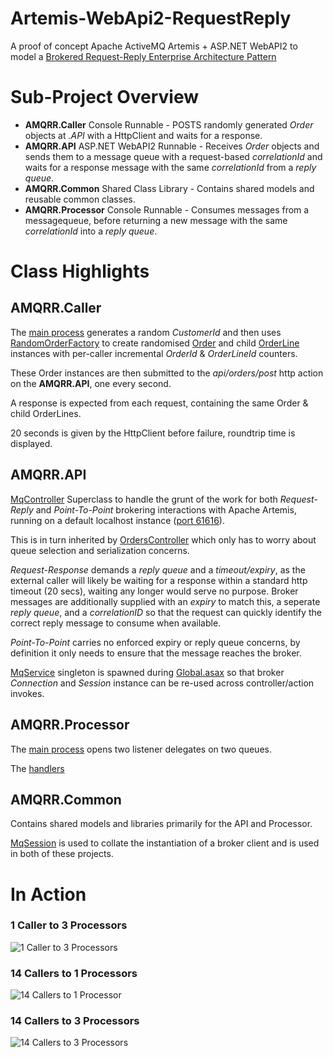 # Artemis-WebApi2-RequestReply
A proof of concept Apache ActiveMQ Artemis + ASP.NET WebAPI2 to model a 
[Brokered Request-Reply Enterprise Architecture Pattern](https://www.enterpriseintegrationpatterns.com/patterns/messaging/RequestReply.html)

# Sub-Project Overview

* **AMQRR.Caller** Console Runnable - POSTS randomly generated *Order* objects at *.API* with a HttpClient and waits for a response.
* **AMQRR.API** ASP.NET WebAPI2 Runnable -	Receives *Order* objects and sends them to a message queue with a request-based *correlationId* and waits for a response message with the same *correlationId* from a *reply queue*.
* **AMQRR.Common** Shared Class Library - Contains shared models and reusable common classes.
* **AMQRR.Processor** Console Runnable - Consumes messages from a messagequeue, before returning a new message with the same *correlationId* into a *reply queue*.

# Class Highlights

## AMQRR.Caller

The [main process](https://github.com/dbl4ck/Artemis-WebApi2-RequestReply/blob/master/AMQRR.Caller/Program.cs) generates a random *CustomerId* and then uses [RandomOrderFactory](https://github.com/dbl4ck/Artemis-WebApi2-RequestReply/blob/master/AMQRR.Common/Factories/RandomOrderFactory.cs) to create randomised [Order](https://github.com/dbl4ck/Artemis-WebApi2-RequestReply/blob/master/AMQRR.Common/Models/Order.cs) and child [OrderLine](https://github.com/dbl4ck/Artemis-WebApi2-RequestReply/blob/master/AMQRR.Common/Models/OrderLine.cs) instances with per-caller incremental *OrderId* & *OrderLineId* counters.

These Order instances are then submitted to the *api/orders/post* http action on the **AMQRR.API**, one every second.

A response is expected from each request, containing the same Order & child OrderLines. 

20 seconds is given by the HttpClient before failure, roundtrip time is displayed.

## AMQRR.API

[MqController](https://github.com/dbl4ck/Artemis-WebApi2-RequestReply/blob/master/AMQRR.API/Base/MqController.cs) Superclass to handle the grunt of the work for both *Request-Reply* and *Point-To-Point* brokering interactions with Apache Artemis, running on a default localhost instance ([port 61616](https://github.com/dbl4ck/Artemis-WebApi2-RequestReply/blob/master/AMQRR.Common/Configuration/Url.cs)).

This is in turn inherited by [OrdersController](https://github.com/dbl4ck/Artemis-WebApi2-RequestReply/blob/master/AMQRR.API/Controllers/OrdersController.cs) which only has to worry about queue selection and serialization concerns.

*Request-Response* demands a *reply queue* and a *timeout/expiry*, as the external caller will likely be waiting for a response within a standard http timeout (20 secs), waiting any longer would serve no purpose. Broker messages are additionally supplied with an *expiry* to match this, a seperate *reply queue*, and a *correlationID* so that the request can quickly identify the correct reply message to consume when available.

*Point-To-Point* carries no enforced expiry or reply queue concerns, by definition it only needs to ensure that the message reaches the broker.

[MqService](https://github.com/dbl4ck/Artemis-WebApi2-RequestReply/blob/master/AMQRR.API/Services/Singleton/MqService.cs) singleton is spawned during [Global.asax](https://github.com/dbl4ck/Artemis-WebApi2-RequestReply/blob/master/AMQRR.API/Global.asax.cs) so that broker *Connection* and *Session* instance can be re-used across controller/action invokes.

## AMQRR.Processor

The [main process](https://github.com/dbl4ck/Artemis-WebApi2-RequestReply/blob/master/AMQRR.Processor/Program.cs) opens two listener delegates on two queues.

The [handlers](https://github.com/dbl4ck/Artemis-WebApi2-RequestReply/blob/master/AMQRR.Processor/Handlers/Orders.cs) 

## AMQRR.Common

Contains shared models and libraries primarily for the API and Processor.

[MqSession](https://github.com/dbl4ck/Artemis-WebApi2-RequestReply/blob/master/AMQRR.Common/MQ/MqSession.cs) is used to collate the instantiation of a broker client and is used in both of these projects.

# In Action

### 1 Caller to 3 Processors

![1 Caller to 3 Processors](https://raw.githubusercontent.com/dbl4ck/Artemis-WebApi2-RequestReply/master/Docs/Media/Media1-to-3.png)

### 14 Callers to 1 Processors

![14 Callers to 1 Processor](https://raw.githubusercontent.com/dbl4ck/Artemis-WebApi2-RequestReply/master/Docs/Media/Media14-to-1.png)

### 14 Callers to 3 Processors

![14 Callers to 3 Processors](https://raw.githubusercontent.com/dbl4ck/Artemis-WebApi2-RequestReply/master/Docs/Media/Media14-to-3.png)
